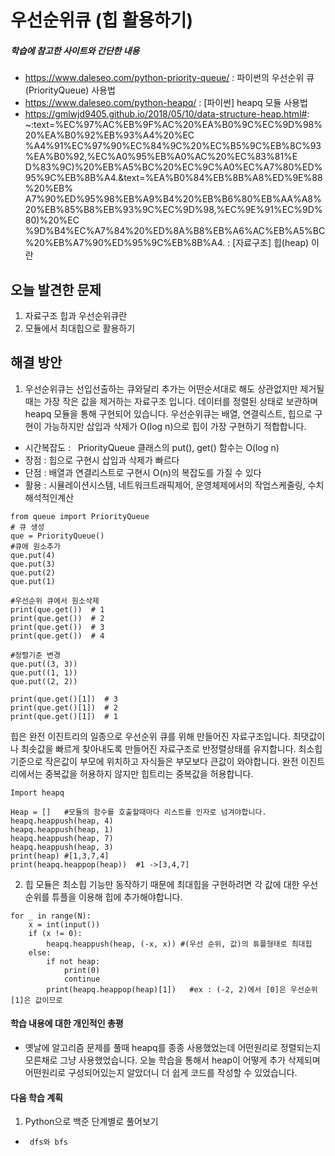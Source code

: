# 우선순위큐 (힙 활용하기)
##### 학습에 참고한 사이트와 간단한 내용 
* https://www.daleseo.com/python-priority-queue/ : 파이썬의 우선순위 큐(PriorityQueue) 사용법
* https://www.daleseo.com/python-heapq/ : [파이썬] heapq 모듈 사용법
* https://gmlwjd9405.github.io/2018/05/10/data-structure-heap.html#:
~:text=%EC%97%AC%EB%9F%AC%20%EA%B0%9C%EC%9D%98%20%EA%B0%92%EB%93%A4%20%EC
%A4%91%EC%97%90%EC%84%9C%20%EC%B5%9C%EB%8C%93%EA%B0%92,%EC%A0%95%EB%A0%AC%20%EC%83%81%E
D%83%9C)%20%EB%A5%BC%20%EC%9C%A0%EC%A7%80%ED%95%9C%EB%8B%A4.&text=%EA%B0%84%EB%8B%A8%ED%9E%88%20%EB%
A7%90%ED%95%98%EB%A9%B4%20%EB%B6%80%EB%AA%A8%20%EB%85%B8%EB%93%9C%EC%9D%98,%EC%9E%91%EC%9D%80)%20%EC
%9D%B4%EC%A7%84%20%ED%8A%B8%EB%A6%AC%EB%A5%BC%20%EB%A7%90%ED%95%9C%EB%8B%A4. : [자료구조] 힙(heap) 이란

## 오늘 발견한 문제 
1. 자료구조 힙과 우선순위큐란
2. 모듈에서 최대힙으로 활용하기

## 해결 방안 
1. 우선순위큐는 선입선출하는 큐와달리 추가는 어떤순서대로 해도 상관없지만 제거될때는 가장 작은 값을 제거하는 자료구조 입니다. 
데이터를 정렬된 상태로 보관하며 heapq 모듈을 통해 구현되어 있습니다. 우선순위큐는 배열, 연결릭스트, 힙으로 구현이 가능하지만 삽입과 삭제가 O(log n)으로 힙이 가장 구현하기 적합합니다.
- 시간복잡도 :   PriorityQueue 클래스의 put(), get() 함수는 O(log n)
- 장점 : 힙으로 구현시 삽입과 삭제가 빠르다
- 단점 : 배열과 연결리스트로 구현시 O(n)의 복잡도를 가질 수 있다
- 활용 : 시뮬레이션시스템, 네트워크트래픽제어, 운영체제에서의 작업스케줄링, 수치해석적인계산
```
from queue import PriorityQueue
# 큐 생성
que = PriorityQueue()
#큐에 원소추가
que.put(4)
que.put(3)
que.put(2)
que.put(1)

#우선순위 큐에서 원소삭제
print(que.get())  # 1 
print(que.get())  # 2
print(que.get())  # 3
print(que.get())  # 4

#정렬기준 변경
que.put((3, 3))
que.put((1, 1))
que.put((2, 2))

print(que.get()[1])  # 3
print(que.get()[1])  # 2
print(que.get()[1])  # 1

```
힙은 완전 이진트리의 일종으로 우선순위 큐를 위해 만들어진 자료구조입니다. 최댓값이나 최솟값을 빠르게 찾아내도록 만들어진 자료구조로 반정렬상태를 유지합니다. 
최소힙 기준으로 작은값이 부모에 위치하고 자식들은 부모보다 큰값이 와야합니다. 완전 이진트리에서는 중복값을 허용하지 않지만 힙트리는 중복값을 허용합니다.
```
Import heapq

Heap = []	#모듈의 함수를 호출할때마다 리스트를 인자로 넘겨야합니다.
heapq.heappush(heap, 4)
heapq.heappush(heap, 1)
heapq.heappush(heap, 7)
heapq.heappush(heap, 3)
print(heap)	#[1,3,7,4]
print(heapq.heappop(heap))	#1 ->[3,4,7]
```
2. 힙 모듈은 최소힙 기능만 동작하기 때문에 최대힙을 구현하려면 각 값에 대한 우선순위를 튜플을 이용해 힙에 추가해야합니다.
```
for _ in range(N):
    x = int(input())
    if (x != 0):
        heapq.heappush(heap, (-x, x)) #(우선 순위, 값)의 튜플형태로 최대힙
    else:
        if not heap:
            print(0)
            continue
        print(heapq.heappop(heap)[1])   #ex : (-2, 2)에서 [0]은 우선순위 [1]은 값이므로
```

#### 학습 내용에 대한 개인적인 총평 
- 옛날에 알고리즘 문제를 풀때 heapq를 종종 사용했었는데 어떤원리로 정렬되는지 모른채로 그냥 사용했었습니다. 
오늘 학습을 통해서 heap이 어떻게 추가 삭제되며 어떤원리로 구성되어있는지 알았더니 더 쉽게 코드를 작성할 수 있었습니다.

#### 다음 학습 계획 
1. Python으로 백준 단계별로 풀어보기
*      dfs와 bfs
